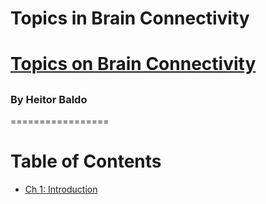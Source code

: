 # Topics in Brain Connectivity

# [Topics on Brain Connectivity]()

## []()

### By Heitor Baldo

=================

Table of Contents
=================

  * [Ch 1: Introduction](#ch-1-)
